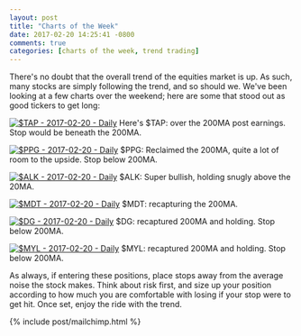```yaml
---
layout: post
title: "Charts of the Week"
date: 2017-02-20 14:25:41 -0800
comments: true
categories: [charts of the week, trend trading]
---
```


There's no doubt that the overall trend of the equities market is up. As such, many stocks are simply following the trend, and so should we. We've been looking at a few charts over the weekend; here are some that stood out as good tickers to get long:

[![$TAP - 2017-02-20 - Daily](/images/blog/20170220/tap.png)](/images/blog/20170220/tap.png)
Here's $TAP: over the 200MA post earnings. Stop would be beneath the 200MA.

[![$PPG - 2017-02-20 - Daily](/images/blog/20170220/ppg.png)](/images/blog/20170220/ppg.png)
$PPG: Reclaimed the 200MA, quite a lot of room to the upside. Stop below 200MA.

[![$ALK - 2017-02-20 - Daily](/images/blog/20170220/alk.png)](/images/blog/20170220/alk.png)
$ALK: Super bullish, holding snugly above the 20MA.

[![$MDT - 2017-02-20 - Daily](/images/blog/20170220/mdt.png)](/images/blog/20170220/mdt.png)
$MDT: recapturing the 200MA.

[![$DG - 2017-02-20 - Daily](/images/blog/20170220/dg.png)](/images/blog/20170220/dg.png)
$DG: recaptured 200MA and holding. Stop below 200MA.

[![$MYL - 2017-02-20 - Daily](/images/blog/20170220/myl.png)](/images/blog/20170220/myl.png)
$MYL: recaptured 200MA and holding. Stop below 200MA.

As always, if entering these positions, place stops away from the average noise the stock makes. Think about risk first, and size up your position according to how much you are comfortable with losing if your stop were to get hit. Once set, enjoy the ride with the trend.

{% include post/mailchimp.html %}
<!-- {% include post/amazon_ad_books.html %} -->
